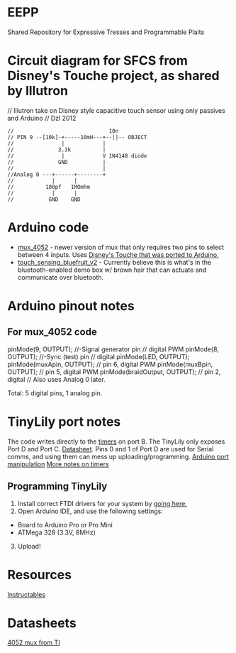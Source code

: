 # EEPP
Shared Repository for Expressive Tresses and Programmable Plaits

# Circuit diagram for SFCS from Disney's Touche project, as shared by Illutron
// Illutron take on Disney style capacitive touch sensor using only passives and Arduino
// Dzl 2012


```
//                              10n
// PIN 9 --[10k]-+-----10mH---+--||-- OBJECT
//               |            |
//              3.3k          |
//               |            V 1N4148 diode
//              GND           |
//                            |
//Analog 0 ---+------+--------+
//            |      |
//          100pf   1MOmhm
//            |      |
//           GND    GND
```

# Arduino code
- [mux_4052](https://github.com/cdierk/EEPP/tree/master/4052_mux_test_code) - newer version of mux that only requires two pins to select between 4 inputs. Uses [Disney's Touche that was ported to Arduino.](http://www.instructables.com/id/Touche-for-Arduino-Advanced-touch-sensing/)
- [touch_sensing_bluefruit_v2](https://github.com/cdierk/EEPP/tree/master/touch_sensing_bluefruit_v2) - Currently believe this is what's in the bluetooth-enabled demo box w/ brown hair that can actuate and communicate over bluetooth.

# Arduino pinout notes
## For mux_4052 code
  pinMode(9, OUTPUT);       //-Signal generator pin  // digital PWM
  pinMode(8, OUTPUT);       //-Sync (test) pin       // digital
  pinMode(LED, OUTPUT);
  pinMode(muxApin, OUTPUT);                          // pin 6, digital PWM
  pinMode(muxBpin, OUTPUT);                          // pin 5, digital PWM
  pinMode(braidOutput, OUTPUT);                      // pin 2, digital
  // Also uses Analog 0 later.
  
  Total: 5 digital pins, 1 analog pin.

# TinyLily port notes
The code writes directly to the [timers](https://playground.arduino.cc/Main/TimerPWMCheatsheet) on port B. 
The TinyLily only exposes Port D and Port C. [Datasheet](https://cdn.shopify.com/s/files/1/1125/2198/files/ASM2101_Rev3.pdf?1845274497776763656). 
Pins 0 and 1 of Port D are used for Serial comms, and using them can mess up uploading/programming.
[Arduino port manipulation](https://playground.arduino.cc/Learning/PortManipulation)
[More notes on timers](http://forum.arduino.cc/index.php?topic=43581.0)

## Programming TinyLily
1. Install correct FTDI drivers for your system by [going here.](http://www.ftdichip.com/Drivers/VCP.htm)
2. Open Arduino IDE, and use the following settings:
- Board to Arduino Pro or Pro Mini
- ATMega 328 (3.3V, 8MHz)
3. Upload!

# Resources
[Instructables](http://www.instructables.com/id/Touche-for-Arduino-Advanced-touch-sensing/)

# Datasheets
[4052 mux from TI](http://www.ti.com/lit/ds/symlink/cd4051b.pdf)
